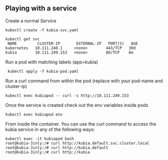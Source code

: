 ## Playing with a service 

 Create a normal Service

    kubectl create -f kubia-svc.yaml

    kubectl get svc
     NAME         CLUSTER-IP       EXTERNAL-IP   PORT(S)   AGE
    kubernetes   10.111.240.1     <none>        443/TCP   30d
    kubia        10.111.249.153   <none>        80/TCP    6m    

Run a pod with matching labels (app=kubia)
     
     kubectl apply -f kubia-pod.yaml
     
Run a curl command from within the pod 
 (replace with your pod-name and cluster-ip)

    kubectl exec kubiapod -- curl -s http://10.111.249.153
 
Once the service is created check out the env variables inside pods
    
    kubectl exec kubiapod env
 
From  inside the container. You can use the curl command to access the kubia service in any of the following ways:
    
    kubectl exec -it kubiapod bash
    root@kubia-3inly:/# curl http://kubia.default.svc.cluster.local
    root@kubia-3inly:/# curl http://kubia.default
    root@kubia-3inly:/# curl http://kubia
